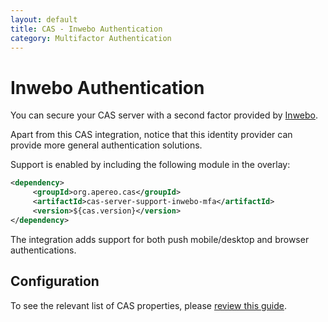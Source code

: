 ```yaml
---
layout: default
title: CAS - Inwebo Authentication
category: Multifactor Authentication
---
```


# Inwebo Authentication

You can secure your CAS server with a second factor provided by [Inwebo](https://www.inwebo.com).

Apart from this CAS integration, notice that this identity provider can provide more general authentication solutions.

Support is enabled by including the following module in the overlay:

```xml
<dependency>
     <groupId>org.apereo.cas</groupId>
     <artifactId>cas-server-support-inwebo-mfa</artifactId>
     <version>${cas.version}</version>
</dependency>
```

The integration adds support for both push mobile/desktop and browser authentications.

## Configuration

To see the relevant list of CAS properties, please [review this guide](../configuration/Configuration-Properties.html#inwebo).
